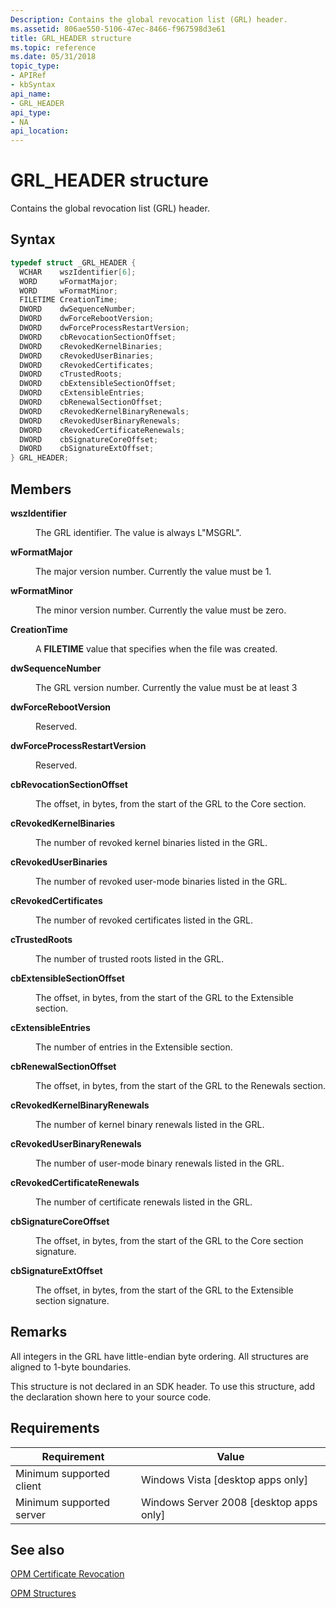 ```yaml
---
Description: Contains the global revocation list (GRL) header.
ms.assetid: 806ae550-5106-47ec-8466-f967598d3e61
title: GRL_HEADER structure
ms.topic: reference
ms.date: 05/31/2018
topic_type: 
- APIRef
- kbSyntax
api_name: 
- GRL_HEADER
api_type: 
- NA
api_location: 
---
```


# GRL\_HEADER structure

Contains the global revocation list (GRL) header.

## Syntax


```C++
typedef struct _GRL_HEADER {
  WCHAR    wszIdentifier[6];
  WORD     wFormatMajor;
  WORD     wFormatMinor;
  FILETIME CreationTime;
  DWORD    dwSequenceNumber;
  DWORD    dwForceRebootVersion;
  DWORD    dwForceProcessRestartVersion;
  DWORD    cbRevocationSectionOffset;
  DWORD    cRevokedKernelBinaries;
  DWORD    cRevokedUserBinaries;
  DWORD    cRevokedCertificates;
  DWORD    cTrustedRoots;
  DWORD    cbExtensibleSectionOffset;
  DWORD    cExtensibleEntries;
  DWORD    cbRenewalSectionOffset;
  DWORD    cRevokedKernelBinaryRenewals;
  DWORD    cRevokedUserBinaryRenewals;
  DWORD    cRevokedCertificateRenewals;
  DWORD    cbSignatureCoreOffset;
  DWORD    cbSignatureExtOffset;
} GRL_HEADER;
```



## Members

<dl> <dt>

**wszIdentifier**
</dt> <dd>

The GRL identifier. The value is always L"MSGRL".

</dd> <dt>

**wFormatMajor**
</dt> <dd>

The major version number. Currently the value must be 1.

</dd> <dt>

**wFormatMinor**
</dt> <dd>

The minor version number. Currently the value must be zero.

</dd> <dt>

**CreationTime**
</dt> <dd>

A **FILETIME** value that specifies when the file was created.

</dd> <dt>

**dwSequenceNumber**
</dt> <dd>

The GRL version number. Currently the value must be at least 3

</dd> <dt>

**dwForceRebootVersion**
</dt> <dd>

Reserved.

</dd> <dt>

**dwForceProcessRestartVersion**
</dt> <dd>

Reserved.

</dd> <dt>

**cbRevocationSectionOffset**
</dt> <dd>

The offset, in bytes, from the start of the GRL to the Core section.

</dd> <dt>

**cRevokedKernelBinaries**
</dt> <dd>

The number of revoked kernel binaries listed in the GRL.

</dd> <dt>

**cRevokedUserBinaries**
</dt> <dd>

The number of revoked user-mode binaries listed in the GRL.

</dd> <dt>

**cRevokedCertificates**
</dt> <dd>

The number of revoked certificates listed in the GRL.

</dd> <dt>

**cTrustedRoots**
</dt> <dd>

The number of trusted roots listed in the GRL.

</dd> <dt>

**cbExtensibleSectionOffset**
</dt> <dd>

The offset, in bytes, from the start of the GRL to the Extensible section.

</dd> <dt>

**cExtensibleEntries**
</dt> <dd>

The number of entries in the Extensible section.

</dd> <dt>

**cbRenewalSectionOffset**
</dt> <dd>

The offset, in bytes, from the start of the GRL to the Renewals section.

</dd> <dt>

**cRevokedKernelBinaryRenewals**
</dt> <dd>

The number of kernel binary renewals listed in the GRL.

</dd> <dt>

**cRevokedUserBinaryRenewals**
</dt> <dd>

The number of user-mode binary renewals listed in the GRL.

</dd> <dt>

**cRevokedCertificateRenewals**
</dt> <dd>

The number of certificate renewals listed in the GRL.

</dd> <dt>

**cbSignatureCoreOffset**
</dt> <dd>

The offset, in bytes, from the start of the GRL to the Core section signature.

</dd> <dt>

**cbSignatureExtOffset**
</dt> <dd>

The offset, in bytes, from the start of the GRL to the Extensible section signature.

</dd> </dl>

## Remarks

All integers in the GRL have little-endian byte ordering. All structures are aligned to 1-byte boundaries.

This structure is not declared in an SDK header. To use this structure, add the declaration shown here to your source code.

## Requirements



| Requirement | Value |
|-------------------------------------|------------------------------------------------------|
| Minimum supported client<br/> | Windows Vista \[desktop apps only\]<br/>       |
| Minimum supported server<br/> | Windows Server 2008 \[desktop apps only\]<br/> |



## See also

<dl> <dt>

[OPM Certificate Revocation](opm-certificate-revocation.md)
</dt> <dt>

[OPM Structures](opm-structures.md)
</dt> </dl>

 

 





